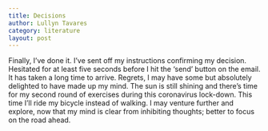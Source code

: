 ```yaml
---
title: Decisions
author: Lullyn Tavares
category: literature
layout: post
---
```


Finally, I’ve done it.  I’ve sent off my instructions confirming my decision.  Hesitated for at least five seconds before I hit the ‘send’ button on the email.  It has taken a long time to arrive. Regrets, I may have some but absolutely delighted to have made up my mind.  The sun is still shining and there’s time for my second round of  exercises during this coronavirus lock-down.   This time I’ll ride my bicycle instead of walking.  I may venture further and explore, now that my mind is clear from inhibiting thoughts; better to focus on the road ahead.  
